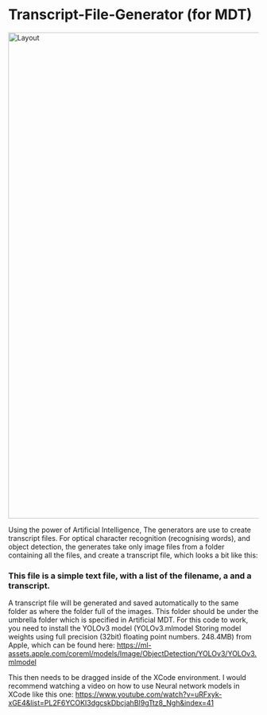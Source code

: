 # Transcript-File-Generator (for MDT)

<img width="978" alt="Layout" src="https://github.com/BenKnighton/M.E.R.L.I.N/assets/131706686/b495c6d3-14e6-4dee-bde0-1b060f7e91e9">

Using the power of Artificial Intelligence, The generators are use to create transcript files. For optical character recognition (recognising words), and object detection, the generates take only image files from a folder containing all the files, and create a transcript file, which looks a bit like this:

### This file is a simple text file, with a list of the filename, a <break> and a transcript.

A transcript file will be generated and saved automatically to the same folder as where the folder full of the images. This folder should be under the umbrella folder which is specified in Artificial MDT.
For this code to work, you need to install the YOLOv3 model (YOLOv3.mlmodel Storing model weights using full precision (32bit) floating point numbers. 248.4MB) from Apple, which can be found here: https://ml-assets.apple.com/coreml/models/Image/ObjectDetection/YOLOv3/YOLOv3.mlmodel
 
This then needs to be dragged inside of the XCode environment. I would recommend watching a video on how to use Neural network models in XCode like this one: https://www.youtube.com/watch?v=uRFxyk-xGE4&list=PL2F6YCOKI3dgcskDbcjahBI9gTtz8_Ngh&index=41

